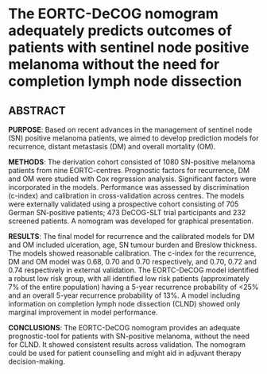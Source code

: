 # The EORTC-DeCOG nomogram adequately predicts outcomes of patients with sentinel node positive melanoma without the need for completion lymph node dissection

## ABSTRACT
**PURPOSE**: Based on recent advances in the management of sentinel node (SN) positive melanoma patients, we aimed to develop prediction models for recurrence, distant metastasis (DM) and overall mortality (OM).

**METHODS**: The derivation cohort consisted of 1080 SN-positive melanoma patients from nine EORTC-centres. Prognostic factors for recurrence, DM and OM were studied with Cox regression analysis. Significant factors were incorporated in the models. Performance was assessed by discrimination (c-index) and calibration in cross-validation across centres. The models were externally validated  using a prospective cohort consisting of 705 German SN-positive patients; 473 DeCOG-SLT trial participants and 232 screened patients. A nomogram was developed for graphical presentation.

**RESULTS**: The final model for recurrence and the calibrated models for DM and OM included ulceration, age, SN tumour burden and Breslow thickness. The models showed reasonable calibration. The c-index for the recurrence, DM and OM model was 0.68, 0.70 and 0.70 respectively, and 0.70, 0.72 and 0.74 respectively in external validation. The EORTC-DeCOG model identified a robust low risk group, with all identified low risk patients  (approximately 7% of the entire population) having a 5-year recurrence probability of <25% and an overall 5-year recurrence probability of 13%. A model including information on completion lymph node dissection (CLND) showed only marginal improvement in model performance. 

**CONCLUSIONS**: The EORTC-DeCOG nomogram provides an adequate prognostic-tool for patients with SN-positive melanoma, without the need for CLND. It showed consistent results across validation. The nomogram could be used for patient counselling and might aid in adjuvant therapy decision-making.
